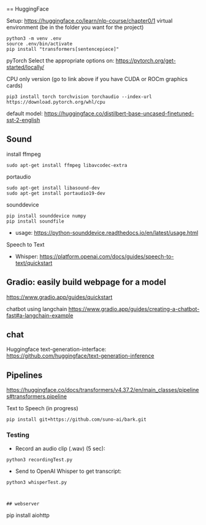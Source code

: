== HuggingFace

Setup: https://huggingface.co/learn/nlp-course/chapter0/1
virtual environment (be in the folder you want for the project)
```
python3 -m venv .env
source .env/bin/activate
pip install "transformers[sentencepiece]"
```


pyTorch
Select the appropriate options on:
https://pytorch.org/get-started/locally/

CPU only version (go to link above if you have CUDA or ROCm graphics cards)
```
pip3 install torch torchvision torchaudio --index-url https://download.pytorch.org/whl/cpu
```

default model:
https://huggingface.co/distilbert-base-uncased-finetuned-sst-2-english


## Sound

install ffmpeg
```
sudo apt-get install ffmpeg libavcodec-extra
```

portaudio
```
sudo apt-get install libasound-dev
sudo apt-get install portaudio19-dev
```

sounddevice
```
pip install sounddevice numpy
pip install soundfile
```

* usage: https://python-sounddevice.readthedocs.io/en/latest/usage.html

Speech to Text
* Whisper: https://platform.openai.com/docs/guides/speech-to-text/quickstart


## Gradio: easily build webpage for a model 
https://www.gradio.app/guides/quickstart

chatbot using langchain
https://www.gradio.app/guides/creating-a-chatbot-fast#a-langchain-example

## chat
Huggingface text-generation-interface:
https://github.com/huggingface/text-generation-inference


## Pipelines
https://huggingface.co/docs/transformers/v4.37.2/en/main_classes/pipelines#transformers.pipeline


Text to Speech (in progress)

```
pip install git+https://github.com/suno-ai/bark.git
```

<!-- scipy
```
pip install scipy
``` -->

### Testing

* Record an audio clip (.wav) (5 sec):
```
python3 recordingTest.py
```
* Send to OpenAI Whisper to get transcript:
```
python3 whisperTest.py



## webserver
```
pip install aiohttp
```
